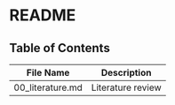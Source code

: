 # README

## Table of Contents

| File Name | Description |
| -- | -- |
|00_literature.md | Literature review |

